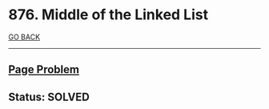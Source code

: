 # 876. Middle of the Linked List

[GO BACK](../README.md)

___

## [Page Problem](https://leetcode.com/problems/middle-of-the-linked-list/)

## Status: SOLVED
